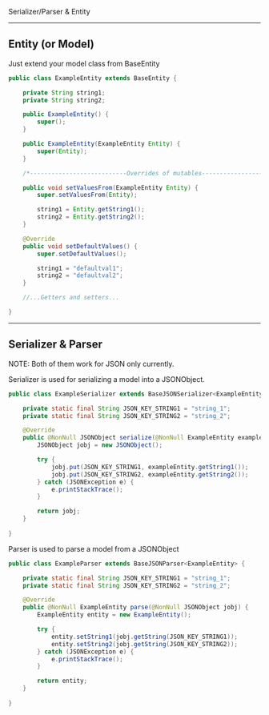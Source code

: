 Serializer/Parser & Entity


---------------------------------------------------------
Entity (or Model)
---------------------------------------------------------

Just extend your model class from BaseEntity

```Java
public class ExampleEntity extends BaseEntity {

    private String string1;
    private String string2;

    public ExampleEntity() {
        super();
    }

    public ExampleEntity(ExampleEntity Entity) {
        super(Entity);
    }

    /*---------------------------Overrides of mutables----------------------------------*/

    public void setValuesFrom(ExampleEntity Entity) {
        super.setValuesFrom(Entity);

        string1 = Entity.getString1();
        string2 = Entity.getString2();
    }

    @Override
    public void setDefaultValues() {
        super.setDefaultValues();

        string1 = "defaultval1";
        string2 = "defaultval2";
    }

    //...Getters and setters...

}
```

---------------------------------------------------------
Serializer & Parser
---------------------------------------------------------

NOTE: Both of them work for JSON only currently.

Serializer is used for serializing a model into a JSONObject.

```Java
public class ExampleSerializer extends BaseJSONSerializer<ExampleEntity> {

    private static final String JSON_KEY_STRING1 = "string_1";
    private static final String JSON_KEY_STRING2 = "string_2";

    @Override
    public @NonNull JSONObject serialize(@NonNull ExampleEntity exampleEntity) {
        JSONObject jobj = new JSONObject();

        try {
            jobj.put(JSON_KEY_STRING1, exampleEntity.getString1());
            jobj.put(JSON_KEY_STRING2, exampleEntity.getString2());
        } catch (JSONException e) {
            e.printStackTrace();
        }

        return jobj;
    }
    
}
```

Parser is used to parse a model from a JSONObject
```Java
public class ExampleParser extends BaseJSONParser<ExampleEntity> {

    private static final String JSON_KEY_STRING1 = "string_1";
    private static final String JSON_KEY_STRING2 = "string_2";

    @Override
    public @NonNull ExampleEntity parse(@NonNull JSONObject jobj) {
        ExampleEntity entity = new ExampleEntity();

        try {
            entity.setString1(jobj.getString(JSON_KEY_STRING1));
            entity.setString2(jobj.getString(JSON_KEY_STRING2));
        } catch (JSONException e) {
            e.printStackTrace();
        }

        return entity;
    }
    
}
```

